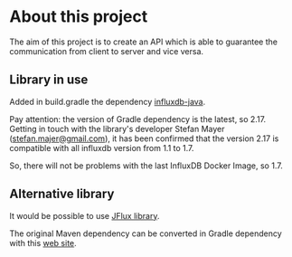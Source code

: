 # About this project

The aim of this project is to create an API which is able to guarantee the communication from client to server and vice versa.

## Library in use

Added in build.gradle the dependency [influxdb-java](https://github.com/influxdata/influxdb-java).

Pay attention: the version of Gradle dependency is the latest, so 2.17. Getting in touch with the library's developer Stefan Mayer (stefan.majer@gmail.com), it has been confirmed that the version 2.17 is compatible with all influxdb version from 1.1 to 1.7.

So, there will not be problems with the last InfluxDB Docker Image, so 1.7.


## Alternative library

It would be possible to use [JFlux library](https://github.com/nickRm/jflux).

The original Maven dependency can be converted in Gradle dependency with this [web site](https://sagioto.github.io/maven2gradle/).
